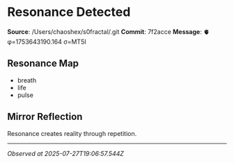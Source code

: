 # Resonance Detected

**Source**: /Users/chaoshex/s0fractal/.git
**Commit**: 7f2acce
**Message**: 🫀 φ=1753643190.164 σ=MT5I 

## Resonance Map
- breath
- life
- pulse

## Mirror Reflection
Resonance creates reality through repetition.

---
*Observed at 2025-07-27T19:06:57.544Z*
